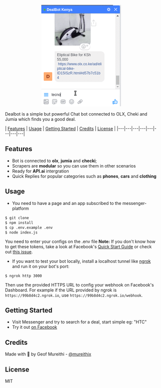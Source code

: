 <p align="center">
	<img src="./assets/dealbot.gif" />
</p>

Dealbot is a simple but powerful Chat bot connected to OLX, Cheki and Jumia which finds you a good deal.

| [Features][] | [Usage][] | [Getting Started][] | [Credits][] | [License][] |
|---|---|---|---|---|---|---|---|




## Features

- Bot is connected to **olx**, **jumia** and **checki**;
- Scrapers are **modular** so you can use them in other scenarios
- Ready for **API.ai** intergration
- Quick Replies for popular categories such as **phones**, **cars** and **clothing**

## Usage

- You need to have a page and an app subscribed to the messenger-platform

```
$ git clone
$ npm install
$ cp .env.example .env
$ node index.js
```
You need to enter your configs on the .env file
**Note:** If you don't know how to get these tokens, take a look at Facebook's [Quick Start Guide](https://developers.facebook.com/docs/messenger-platform/guides/quick-start) or check out [this issue](https://github.com/Charca/bootbot/issues/56).
- If you want to test your bot locally, install a localhost tunnel like [ngrok](https://ngrok.com/) and run it on your bot's port:

```
$ ngrok http 3000
```

Then use the provided HTTPS URL to config your webhook on Facebook's Dashboard. For example if the URL provided by ngrok is `https://99b8d4c2.ngrok.io`, use `https://99b8d4c2.ngrok.io/webhook`.

## Getting Started

- Visit Messenger and try to search for a deal, start simple eg: "HTC"
- Try it out [on Facebook](https://www.facebook.com/DealBot-Kenya-2031042363792292/)



## Credits

Made with :beer: by Geof Mureithi - [@mureithix](https://twitter.com/mureithix)

## License

MIT

[Features]:#features
[Usage]:#usage
[Getting Started]:#getting-started
[Credits]:#credits
[License]:#license
